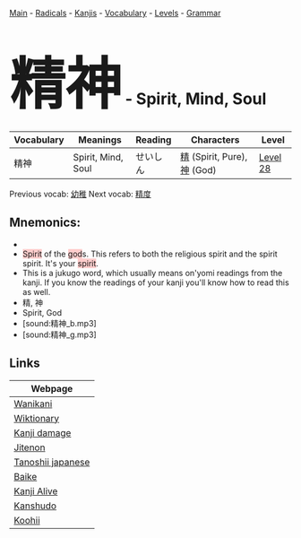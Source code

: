 <style> bigfont {font-size: 100px}</style>
[Main](../README.md) -
[Radicals](../radicals.md) -
[Kanjis](../kanjis.md) -
[Vocabulary](../vocabulary.md) -
[Levels](../levels.md) -
[Grammar](../grammar.md)
# <bigfont> 精神</bigfont> - Spirit, Mind, Soul 

| Vocabulary | Meanings | Reading | Characters | Level |
| --- | --- | --- | --- | --- |
| 精神 | Spirit, Mind, Soul | せいしん |  [精](../kanjis/精.md) (Spirit, Pure), [神](../kanjis/神.md) (God) | [Level 28](../levels/wk_level28.md) |

Previous vocab: [幼稚](幼稚.md) Next vocab: [精度](精度.md) 

## Mnemonics:

* 
* <span style="background-color:#ffcccb"> Spirit</span> of the <span style="background-color:#ffcccb"> god</span>s. This refers to both the religious spirit and the spirit spirit. It's your <span style="background-color:#ffcccb"> spirit</span>.
* This is a jukugo word, which usually means on'yomi readings from the kanji. If you know the readings of your kanji you'll know how to read this as well.
* 精, 神
* Spirit, God
* [sound:精神_b.mp3]
* [sound:精神_g.mp3]


## Links 

| Webpage |
| --- |
| [Wanikani          ](https://www.wanikani.com/kanji/精神) |
| [Wiktionary        ](https://en.wiktionary.org/wiki/精神) |
| [Kanji damage      ](http://www.kanjidamage.com/kanji/search?utf8=✓&q=精神) |
| [Jitenon           ](https://jitenon.com/kanji/精神) |
| [Tanoshii japanese ](https://www.tanoshiijapanese.com/dictionary/kanji.cfm?k=精神) |
| [Baike             ](https://baike.baidu.com/item/精神) |
| [Kanji Alive       ](https://app.kanjialive.com/精神) |
| [Kanshudo          ](https://www.kanshudo.com/searchmn?q=精神) |
| [Koohii            ](https://kanji.koohii.com/study/kanji/精神) |
